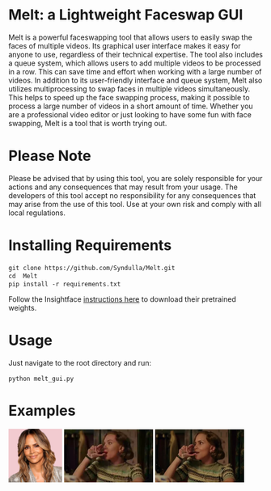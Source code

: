 # Melt: a Lightweight Faceswap GUI

Melt is a powerful faceswapping tool that allows users to easily swap the faces of multiple videos. Its graphical user interface makes it easy for anyone to use, regardless of their technical expertise. The tool also includes a queue system, which allows users to add multiple videos to be processed in a row. This can save time and effort when working with a large number of videos. In addition to its user-friendly interface and queue system, Melt also utilizes multiprocessing to swap faces in multiple videos simultaneously. This helps to speed up the face swapping process, making it possible to process a large number of videos in a short amount of time. Whether you are a professional video editor or just looking to have some fun with face swapping, Melt is a tool that is worth trying out.

# Please Note

Please be advised that by using this tool, you are solely responsible for your actions and any consequences that may result from your usage. The developers of this tool accept no responsibility for any consequences that may arise from the use of this tool. Use at your own risk and comply with all local regulations.

# Installing Requirements
```
git clone https://github.com/Syndulla/Melt.git
cd  Melt
pip install -r requirements.txt
```
Follow the Insightface [instructions here](https://github.com/deepinsight/insightface/tree/master/examples/in_swapper) to download their pretrained weights.

# Usage
Just navigate to the root directory and run:
```
python melt_gui.py
```

# Examples
<div>
<img width=21% src="./source_images/halle.jpg"/>
<img width=35% src="./examples/halle_source.webp"/>
<img width=35% src="./examples/halle_swap.webp"/>
</div>
